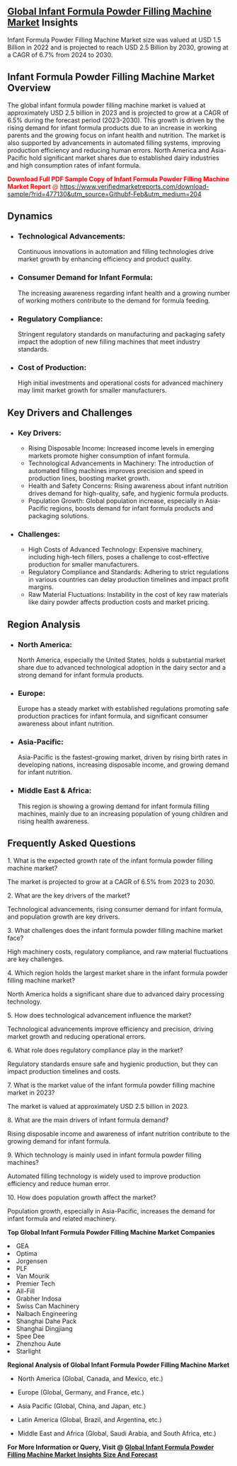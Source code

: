 <h2><a href="https://www.verifiedmarketreports.com/download-sample/?rid=477130&amp;utm_source=Githubf&amp;utm_medium=204" target="_blank">Global Infant Formula Powder Filling Machine Market</a> Insights</h2><p>Infant Formula Powder Filling Machine Market size was valued at USD 1.5 Billion in 2022 and is projected to reach USD 2.5 Billion by 2030, growing at a CAGR of 6.7% from 2024 to 2030.</p><p> <h2>Infant Formula Powder Filling Machine Market Overview</h2> <p>The global infant formula powder filling machine market is valued at approximately USD 2.5 billion in 2023 and is projected to grow at a CAGR of 6.5% during the forecast period (2023-2030). This growth is driven by the rising demand for infant formula products due to an increase in working parents and the growing focus on infant health and nutrition. The market is also supported by advancements in automated filling systems, improving production efficiency and reducing human errors. North America and Asia-Pacific hold significant market shares due to established dairy industries and high consumption rates of infant formula.</p> <p><p><span class=""><span style="color: #ff0000;"><strong>Download Full PDF Sample Copy of Infant Formula Powder Filling Machine Market Report</strong> @ </span><a href="https://www.verifiedmarketreports.com/download-sample/?rid=477130&amp;utm_source=Githubf-Feb&amp;utm_medium=204" target="_blank">https://www.verifiedmarketreports.com/download-sample/?rid=477130&amp;utm_source=Githubf-Feb&amp;utm_medium=204</a></span></p></p> <h2>Dynamics</h2> <ul> <li><h3>Technological Advancements:</h3> Continuous innovations in automation and filling technologies drive market growth by enhancing efficiency and product quality.</li> <li><h3>Consumer Demand for Infant Formula:</h3> The increasing awareness regarding infant health and a growing number of working mothers contribute to the demand for formula feeding.</li> <li><h3>Regulatory Compliance:</h3> Stringent regulatory standards on manufacturing and packaging safety impact the adoption of new filling machines that meet industry standards.</li> <li><h3>Cost of Production:</h3> High initial investments and operational costs for advanced machinery may limit market growth for smaller manufacturers.</li> </ul> <h2>Key Drivers and Challenges</h2> <ul> <li><h3>Key Drivers:</h3> <ul> <li>Rising Disposable Income: Increased income levels in emerging markets promote higher consumption of infant formula.</li> <li>Technological Advancements in Machinery: The introduction of automated filling machines improves precision and speed in production lines, boosting market growth.</li> <li>Health and Safety Concerns: Rising awareness about infant nutrition drives demand for high-quality, safe, and hygienic formula products.</li> <li>Population Growth: Global population increase, especially in Asia-Pacific regions, boosts demand for infant formula products and packaging solutions.</li> </ul> </li> <li><h3>Challenges:</h3> <ul> <li>High Costs of Advanced Technology: Expensive machinery, including high-tech fillers, poses a challenge to cost-effective production for smaller manufacturers.</li> <li>Regulatory Compliance and Standards: Adhering to strict regulations in various countries can delay production timelines and impact profit margins.</li> <li>Raw Material Fluctuations: Instability in the cost of key raw materials like dairy powder affects production costs and market pricing.</li> </ul> </li> </ul> <h2>Region Analysis</h2> <ul> <li><h3>North America:</h3> North America, especially the United States, holds a substantial market share due to advanced technological adoption in the dairy sector and a strong demand for infant formula products.</li> <li><h3>Europe:</h3> Europe has a steady market with established regulations promoting safe production practices for infant formula, and significant consumer awareness about infant nutrition.</li> <li><h3>Asia-Pacific:</h3> Asia-Pacific is the fastest-growing market, driven by rising birth rates in developing nations, increasing disposable income, and growing demand for infant nutrition.</li> <li><h3>Middle East & Africa:</h3> This region is showing a growing demand for infant formula filling machines, mainly due to an increasing population of young children and rising health awareness.</li> </ul> <h2>Frequently Asked Questions</h2> <p>1. What is the expected growth rate of the infant formula powder filling machine market?</p> <p>The market is projected to grow at a CAGR of 6.5% from 2023 to 2030.</p> <p>2. What are the key drivers of the market?</p> <p>Technological advancements, rising consumer demand for infant formula, and population growth are key drivers.</p> <p>3. What challenges does the infant formula powder filling machine market face?</p> <p>High machinery costs, regulatory compliance, and raw material fluctuations are key challenges.</p> <p>4. Which region holds the largest market share in the infant formula powder filling machine market?</p> <p>North America holds a significant share due to advanced dairy processing technology.</p> <p>5. How does technological advancement influence the market?</p> <p>Technological advancements improve efficiency and precision, driving market growth and reducing operational errors.</p> <p>6. What role does regulatory compliance play in the market?</p> <p>Regulatory standards ensure safe and hygienic production, but they can impact production timelines and costs.</p> <p>7. What is the market value of the infant formula powder filling machine market in 2023?</p> <p>The market is valued at approximately USD 2.5 billion in 2023.</p> <p>8. What are the main drivers of infant formula demand?</p> <p>Rising disposable income and awareness of infant nutrition contribute to the growing demand for infant formula.</p> <p>9. Which technology is mainly used in infant formula powder filling machines?</p> <p>Automated filling technology is widely used to improve production efficiency and reduce human error.</p> <p>10. How does population growth affect the market?</p> <p>Population growth, especially in Asia-Pacific, increases the demand for infant formula and related machinery.</p> </p><p><strong>Top Global Infant Formula Powder Filling Machine Market Companies</strong></p><div data-test-id=""><p><li>GEA</li><li> Optima</li><li> Jorgensen</li><li> PLF</li><li> Van Mourik</li><li> Premier Tech</li><li> All-Fill</li><li> Grabher Indosa</li><li> Swiss Can Machinery</li><li> Nalbach Engineering</li><li> Shanghai Dahe Pack</li><li> Shanghai Dingjiang</li><li> Spee Dee</li><li> Zhenzhou Aute</li><li> Starlight</li></p><div><strong>Regional Analysis of&nbsp;Global Infant Formula Powder Filling Machine Market</strong></div><ul><li dir="ltr"><p dir="ltr">North America&nbsp;(Global, Canada, and Mexico, etc.)</p></li><li dir="ltr"><p dir="ltr">Europe (Global, Germany, and France, etc.)</p></li><li dir="ltr"><p dir="ltr">Asia Pacific&nbsp;(Global, China, and Japan, etc.)</p></li><li dir="ltr"><p dir="ltr">Latin America&nbsp;(Global, Brazil, and Argentina, etc.)</p></li><li dir="ltr">Middle East and Africa&nbsp;(Global, Saudi Arabia, and South Africa, etc.)</li></ul><p><strong>For More Information or Query, Visit @&nbsp;</strong><strong><a href="https://www.verifiedmarketreports.com/product/infant-formula-powder-filling-machine-market/?utm_source=Githubf&amp;utm_medium=204" target="_blank">Global Infant Formula Powder Filling Machine Market Insights Size And Forecast</a></strong></p></div>
